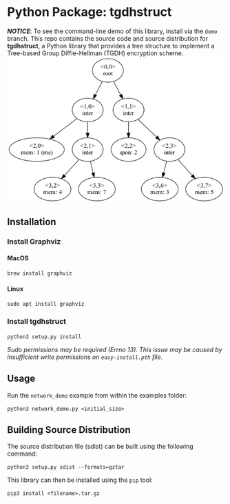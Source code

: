 # Python Package: tgdhstruct
***NOTICE***: To see the command-line demo of this library, install via the `demo` branch.
This repo contains the source code and source distribution for **tgdhstruct**, a Python library that provides a tree structure to implement a Tree-based Group Diffie-Hellman (TGDH) encryption scheme.
![Tree Image](docs/assets/tree_export.png)
## Installation
### Install Graphviz
#### MacOS
```
brew install graphviz
```
#### Linux
```
sudo apt install graphviz
```
### Install tgdhstruct
```
python3 setup.py install
```
*Sudo permissions may be required (Errno 13). This issue may be caused by insufficient write permissions on `easy-install.pth` file.*
## Usage
Run the `network_demo` example from within the examples folder:
```
python3 network_demo.py <initial_size>
```
## Building Source Distribution
The source distribution file (sdist) can be built using the following command:
```
python3 setup.py sdist --formats=gztar
```
This library can then be installed using the `pip` tool:
```
pip3 install <filename>.tar.gz
```
